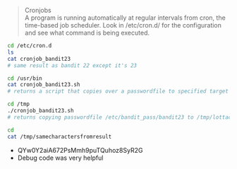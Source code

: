 > Cronjobs <br>
>  A program is running automatically at regular intervals from cron, the time-based job scheduler. Look in /etc/cron.d/ for the configuration and see what command is being executed.
```bash
cd /etc/cron.d
ls
cat cronjob_bandit23
# same result as bandit 22 except it's 23

cd /usr/bin
cat cronjob_bandit23.sh
# returns a script that copies over a passwordfile to specified target

cd /tmp
./cronjob_bandit23.sh
# returns copying passwordfile /etc/bandit_pass/bandit23 to /tmp/lottacharacters

cd
cat /tmp/samecharactersfromresult
```
- QYw0Y2aiA672PsMmh9puTQuhoz8SyR2G
- Debug code was very helpful
